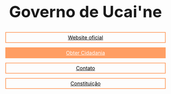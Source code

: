 <title>Governo de Ucai'ne</title>

<meta property="og:title" content="Governo de Ucai'ne">


<center>
<h1 style="font-size: 50px">Governo de Ucai'ne</h1>

<a href="https://ucaine.vercel.app/" style="height: 30px; border: 2px solid #ff9e63; color: #fff; display: flex; align-items: center; justify-content: center; font-size: medium; color: #000; margin-bottom: 10px;">Website oficial</a>

<a href="https://ucaine.vercel.app/gov/cidadania" style="height: 30px; border: 2px solid #ff9e63; color: #fff; display: flex; align-items: center; justify-content: center; font-size: medium; background-color:  #ff9e63; margin-bottom: 10px;">Obter Cidadania</a>

<a href="https://ucaine.vercel.app/contato" style="height: 30px; border: 2px solid #ff9e63; color: #fff; display: flex; align-items: center; justify-content: center; font-size: medium; color: #000; margin-bottom: 10px;">Contato</a>

<a href="https://ucaine.vercel.app/gov/constituicao" style="height: 30px; border: 2px solid #ff9e63; color: #fff; display: flex; align-items: center; justify-content: center; font-size: medium; color: #000; margin-bottom: 10px;">Constituição</a>
</center>
